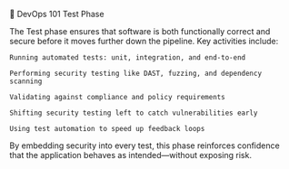 🧪 DevOps 101 Test Phase

The Test phase ensures that software is both functionally correct and secure before it moves further down the pipeline. Key activities include:

    Running automated tests: unit, integration, and end-to-end

    Performing security testing like DAST, fuzzing, and dependency scanning

    Validating against compliance and policy requirements

    Shifting security testing left to catch vulnerabilities early

    Using test automation to speed up feedback loops

By embedding security into every test, this phase reinforces confidence that the application behaves as intended—without exposing risk.